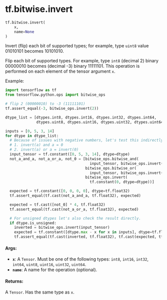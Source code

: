 <div itemscope itemtype="http://developers.google.com/ReferenceObject">
<meta itemprop="name" content="tf.bitwise.invert" />
<meta itemprop="path" content="Stable" />
</div>

# tf.bitwise.invert

``` python
tf.bitwise.invert(
    x,
    name=None
)
```

Invert (flip) each bit of supported types; for example, type `uint8` value 01010101 becomes 10101010.

Flip each bit of supported types.  For example, type `int8` (decimal 2) binary 00000010 becomes (decimal -3) binary 11111101.
This operation is performed on each element of the tensor argument `x`.

Example:
```python
import tensorflow as tf
from tensorflow.python.ops import bitwise_ops

# flip 2 (00000010) to -3 (11111101)
tf.assert_equal(-3, bitwise_ops.invert(2))

dtype_list = [dtypes.int8, dtypes.int16, dtypes.int32, dtypes.int64,
              dtypes.uint8, dtypes.uint16, dtypes.uint32, dtypes.uint64]

inputs = [0, 5, 3, 14]
for dtype in dtype_list:
  # Because of issues with negative numbers, let's test this indirectly.
  # 1. invert(a) and a = 0
  # 2. invert(a) or a = invert(0)
  input_tensor = tf.constant([0, 5, 3, 14], dtype=dtype)
  not_a_and_a, not_a_or_a, not_0 = [bitwise_ops.bitwise_and(
                                      input_tensor, bitwise_ops.invert(input_tensor)),
                                    bitwise_ops.bitwise_or(
                                      input_tensor, bitwise_ops.invert(input_tensor)),
                                    bitwise_ops.invert(
                                      tf.constant(0, dtype=dtype))]

  expected = tf.constant([0, 0, 0, 0], dtype=tf.float32)
  tf.assert_equal(tf.cast(not_a_and_a, tf.float32), expected)

  expected = tf.cast([not_0] * 4, tf.float32)
  tf.assert_equal(tf.cast(not_a_or_a, tf.float32), expected)

  # For unsigned dtypes let's also check the result directly.
  if dtype.is_unsigned:
    inverted = bitwise_ops.invert(input_tensor)
    expected = tf.constant([dtype.max - x for x in inputs], dtype=tf.float32)
    tf.assert_equal(tf.cast(inverted, tf.float32), tf.cast(expected, tf.float32))
```

#### Args:

* <b>`x`</b>: A `Tensor`. Must be one of the following types: `int8`, `int16`, `int32`, `int64`, `uint8`, `uint16`, `uint32`, `uint64`.
* <b>`name`</b>: A name for the operation (optional).


#### Returns:

A `Tensor`. Has the same type as `x`.